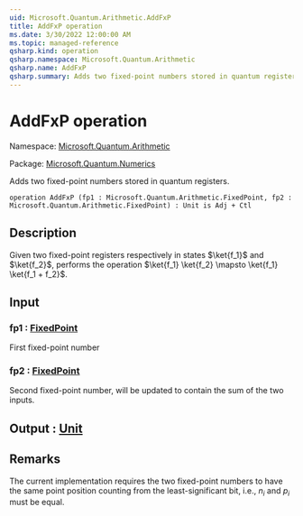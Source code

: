 ```yaml
---
uid: Microsoft.Quantum.Arithmetic.AddFxP
title: AddFxP operation
ms.date: 3/30/2022 12:00:00 AM
ms.topic: managed-reference
qsharp.kind: operation
qsharp.namespace: Microsoft.Quantum.Arithmetic
qsharp.name: AddFxP
qsharp.summary: Adds two fixed-point numbers stored in quantum registers.
---
```


# AddFxP operation

Namespace: [Microsoft.Quantum.Arithmetic](xref:Microsoft.Quantum.Arithmetic)

Package: [Microsoft.Quantum.Numerics](https://nuget.org/packages/Microsoft.Quantum.Numerics)


Adds two fixed-point numbers stored in quantum registers.

```qsharp
operation AddFxP (fp1 : Microsoft.Quantum.Arithmetic.FixedPoint, fp2 : Microsoft.Quantum.Arithmetic.FixedPoint) : Unit is Adj + Ctl
```


## Description

Given two fixed-point registers respectively in states $\ket{f_1}$ and $\ket{f_2}$,performs the operation $\ket{f_1} \ket{f_2} \mapsto \ket{f_1} \ket{f_1 + f_2}$.

## Input

### fp1 : [FixedPoint](xref:Microsoft.Quantum.Arithmetic.FixedPoint)

First fixed-point number


### fp2 : [FixedPoint](xref:Microsoft.Quantum.Arithmetic.FixedPoint)

Second fixed-point number, will be updated to contain the sum of thetwo inputs.



## Output : [Unit](xref:microsoft.quantum.qsharp.valueliterals#unit-literal)



## Remarks

The current implementation requires the two fixed-point numbersto have the same point position counting from the least-significantbit, i.e., $n_i$ and $p_i$ must be equal.